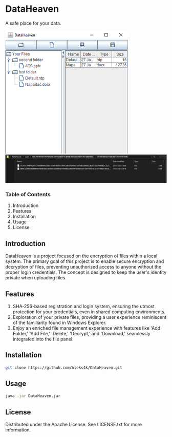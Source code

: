 # DataHeaven
A safe place for your data.

![Application](pictures/FilePanel.png)
![Data structure](pictures/users.png)
### Table of Contents
1. Introduction
2. Features
3. Installation
4. Usage
5. License
## Introduction
DataHeaven is a project focused on the encryption of files within a local system. The primary goal of this project is to enable secure encryption and decryption of files, preventing unauthorized access to anyone without the proper login credentials. The concept is designed to keep the user's identity private when uploading files.
## Features
1. SHA-256-based registration and login system, ensuring the utmost protection for your credentials, even in shared computing environments.
2. Exploration of your private files, providing a user experience reminiscent of the familiarity found in Windows Explorer.
3. Enjoy an enriched file management experience with features like 'Add Folder,' 'Add File,' 'Delete,' 'Decrypt,' and 'Download,' seamlessly integrated into the file panel.
## Installation
```bash
git clone https://github.com/Aleks4k/DataHeaven.git
```
## Usage
```bash
java -jar DataHeaven.jar
```
## License
Distributed under the Apache License. See LICENSE.txt for more information.
